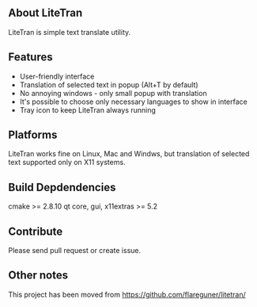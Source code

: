 About LiteTran
--------------
LiteTran is simple text translate utility.


Features
--------
- User-friendly interface
- Translation of selected text in popup (Alt+T by default)
- No annoying windows - only small popup with translation
- It's possible to choose only necessary languages to show in interface
- Tray icon to keep LiteTran always running

Platforms
---------
LiteTran works fine on Linux, Mac and Windws, but translation of selected text supported only on X11 systems.


Build Depdendencies
-------------------
cmake >= 2.8.10
qt core, gui, x11extras >= 5.2


Contribute
----------
Please send pull request or create issue.

Other notes
-----------

This project has been moved from https://github.com/flareguner/litetran/